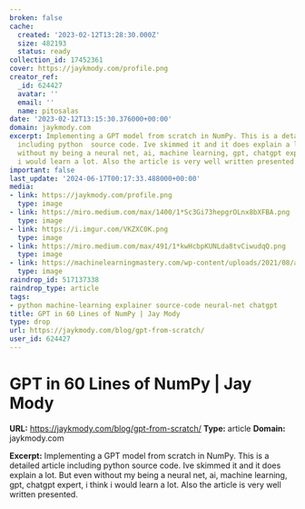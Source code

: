 ```yaml
---
broken: false
cache:
  created: '2023-02-12T13:28:30.000Z'
  size: 482193
  status: ready
collection_id: 17452361
cover: https://jaykmody.com/profile.png
creator_ref:
  _id: 624427
  avatar: ''
  email: ''
  name: pitosalas
date: '2023-02-12T13:15:30.376000+00:00'
domain: jaykmody.com
excerpt: Implementing a GPT model from scratch in NumPy. This is a detailed article
  including python  source code. Ive skimmed it and it does explain a lot. But even
  without my being a neural net, ai, machine learning, gpt, chatgpt expert, i think
  i would learn a lot. Also the article is very well written presented.
important: false
last_update: '2024-06-17T00:17:33.488000+00:00'
media:
- link: https://jaykmody.com/profile.png
  type: image
- link: https://miro.medium.com/max/1400/1*Sc3Gi73hepgrOLnx8bXFBA.png
  type: image
- link: https://i.imgur.com/VKZXC0K.png
  type: image
- link: https://miro.medium.com/max/491/1*kwHcbpKUNLda8tvCiwudqQ.png
  type: image
- link: https://machinelearningmastery.com/wp-content/uploads/2021/08/attention_research_1.png
  type: image
raindrop_id: 517137338
raindrop_type: article
tags:
- python machine-learning explainer source-code neural-net chatgpt
title: GPT in 60 Lines of NumPy | Jay Mody
type: drop
url: https://jaykmody.com/blog/gpt-from-scratch/
user_id: 624427
---
```


# GPT in 60 Lines of NumPy | Jay Mody

**URL:** https://jaykmody.com/blog/gpt-from-scratch/
**Type:** article
**Domain:** jaykmody.com

**Excerpt:** Implementing a GPT model from scratch in NumPy. This is a detailed article including python  source code. Ive skimmed it and it does explain a lot. But even without my being a neural net, ai, machine learning, gpt, chatgpt expert, i think i would learn a lot. Also the article is very well written presented.
